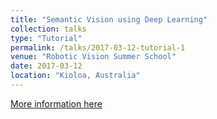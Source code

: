 ```yaml
---
title: "Semantic Vision using Deep Learning"
collection: talks
type: "Tutorial"
permalink: /talks/2017-03-12-tutorial-1
venue: "Robotic Vision Summer School"
date: 2017-03-12
location: "Kioloa, Australia"
---
```


[More information here](https://www.roboticvision.org/rv_event/robotic-vision-summer-school-rvss-2017/)
